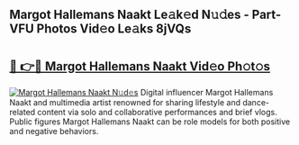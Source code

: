## Margot Hallemans Naakt Le𝚊k𝚎d N𝚞𝚍es - Part-VFU Photos Vid𝚎o Le𝚊ks 8jVQs

# <h2><a href="http://fb4jifi.evod.top/?m=Margot+Hallemans+Naakt">🔗 👉🔴 Margot Hallemans Naakt Vid𝚎o Ph𝚘t𝚘s</a></h2>

[![Margot Hallemans Naakt N𝚞d𝚎s](https://i.imgur.com/8V9OHl7.gif)](http://fb4jifi.evod.top/?m=Margot+Hallemans+Naakt)
Digital influencer Margot Hallemans Naakt and multimedia artist renowned for sharing lifestyle and dance-related content via solo and collaborative performances and brief vlogs. Public figures Margot Hallemans Naakt can be role models for both positive and negative behaviors. 
